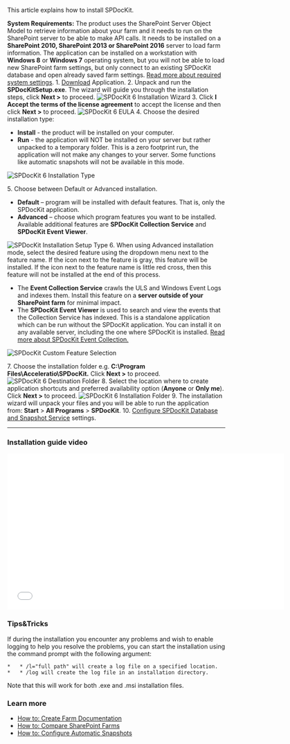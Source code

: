This article explains how to install SPDocKit.

**System Requirements:** The product uses the SharePoint Server Object Model to retrieve information about your farm and it needs to run on the SharePoint server to be able to make API calls. It needs to be installed on a **SharePoint 2010, SharePoint 2013 or SharePoint 2016** server to load farm information. The application can be installed on a workstation with **Windows 8** or **Windows 7** operating system, but you will not be able to load new SharePoint farm settings, but only connect to an existing SPDocKit database and open already saved farm settings. [Read more about required system settings](http://www.spdockit.com/support/help/requirements/system-requirements/). 1. [Download](/downloads/) Application. 2\. Unpack and run the **SPDocKitSetup.exe**. The wizard will guide you through the installation steps, click **Next >** to proceed. ![SPDocKit 6 Installation Wizard](https://www.spdockit.com/wp-content/uploads/2016/02/SPDocKit6-Installation.png) 3\. Click **I Accept the terms of the license agreement** to accept the license and then click **Next >** to proceed. ![SPDocKit 6 EULA](https://www.spdockit.com/wp-content/uploads/2016/02/SPDocKit6-Installation-EULA.png) 4\. Choose the desired installation type:

*   **Install** - the product will be installed on your computer.
*   **Run** - the application will NOT be installed on your server but rather unpacked to a temporary folder. This is a zero footprint run, the application will not make any changes to your server. Some functions like automatic snapshots will not be available in this mode.

![SPDocKit 6 Installation Type](https://www.spdockit.com/wp-content/uploads/2016/02/SPDocKit6-Installation-Type.png) 

5\. Choose between Default or Advanced installation.

*   **Default** – program will be installed with default features. That is, only the SPDocKit application.
*   **Advanced** – choose which program features you want to be installed. Available additional features are **SPDocKit Collection Service** and **SPDocKit Event Viewer**.

![SPDocKit Installation Setup Type](https://www.spdockit.com/wp-content/uploads/2016/10/spdockit-setup-type.png) 6\. When using Advanced installation mode, select the desired feature using the dropdown menu next to the feature name. If the icon next to the feature is gray, this feature will be installed. If the icon next to the feature name is little red cross, then this feature will not be installed at the end of this process.

*   The **Event Collection Service** crawls the ULS and Windows Event Logs and indexes them. Install this feature on a **server outside of your SharePoint farm** for minimal impact.
*   The **SPDocKit Event Viewer** is used to search and view the events that the Collection Service has indexed. This is a standalone application which can be run without the SPDocKit application. You can install it on any available server, including the one where SPDocKit is installed. [Read more about SPDocKit Event Collection.](http://www.spdockit.com/support/help/get-to-know-documentation-toolkit/monitoring-screen/)

![SPDocKit Custom Feature Selection](https://www.spdockit.com/wp-content/uploads/2016/10/spdockit-installation-custom-features.png)

7\. Choose the installation folder e.g. **C:\Program Files\Acceleratio\SPDocKit.** Click **Next >** to proceed. ![SPDocKit 6 Destination Folder](https://www.spdockit.com/wp-content/uploads/2016/02/SPDocKit6-Destination-Folder.png)
8\. Select the location where to create application shortcuts and preferred availability option (**Anyone** or **Only me**). Click **Next >** to proceed. ![SPDocKit 6 Installation Folder](https://www.spdockit.com/wp-content/uploads/2016/02/SPDocKit6-Installation-Folder.png) 
9\. The installation wizard will unpack your files and you will be able to run the application from: **Start** > **All Programs** > **SPDocKit**. 10. [Configure SPDocKit Database and Snapshot Service](http://www.spdockit.com/support/help/configuration-wizard/) settings.

* * *

### Installation guide video

<iframe src="//www.youtube.com/embed/3O4fRDDlyJg" width="640" height="360" frameborder="0" allowfullscreen="allowfullscreen"></iframe>

### Tips&Tricks

If during the installation you encounter any problems and wish to enable logging to help you resolve the problems, you can start the installation using the command prompt with the following argument:

```
*   * /l="full path" will create a log file on a specified location.
*   * /log will create the log file in an installation directory.
```

Note that this will work for both .exe and .msi installation files.

### Learn more

*   [How to: Create Farm Documentation](http://www.spdockit.com/support/help/how-to/farm-documentation/create-farm-documentation/ "Create SharePoint Farm Documentation")
*   [How to: Compare SharePoint Farms](http://www.spdockit.com/support/help/how-to/compare-wizard/compare-sharepoint-farms/)
*   [How to: Configure Automatic Snapshots](http://www.spdockit.com/support/help/how-to/sharepoint-farm-snapshots/configure-automatic-snapshots/ "Configure Automatic Snapshots")
